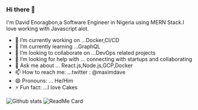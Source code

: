### Hi there 👋

I'm David Enoragbon,a Software Engineer in Nigeria using MERN Stack.I love working with Javascript alot.

- 🔭 I’m currently working on ...Docker,CI/CD
- 🌱 I’m currently learning ...GraphQL
- 👯 I’m looking to collaborate on ...DevOps related projects
- 🤔 I’m looking for help with ... connecting with startups and collaborating
- 💬 Ask me about ... React.js,Node.js,GCP,Docker
- 📫 How to reach me: ...twitter : @maximdave
- 😄 Pronouns: ... He/Him
- ⚡ Fun fact: ...I love Cakes

![Github stats](https://github-readme-stats.vercel.app/api?username=maximdave) ![ReadMe Card](https://github-readme-stats.vercel.app/api/pin/?username=maximdave&repo=jobFinder)

